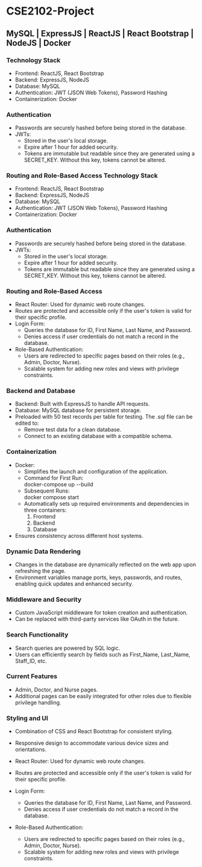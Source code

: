 # CSE2102-Project

## MySQL | ExpressJS | ReactJS | React Bootstrap | NodeJS | Docker

### Technology Stack

-   Frontend: ReactJS, React Bootstrap
-   Backend: ExpressJS, NodeJS
-   Database: MySQL
-   Authentication: JWT (JSON Web Tokens), Password Hashing
-   Containerization: Docker

### Authentication

-   Passwords are securely hashed before being stored in the database.
-   JWTs:
    -   Stored in the user's local storage.
    -   Expire after 1 hour for added security.
    -   Tokens are immutable but readable since they are generated using a SECRET_KEY. Without this key, tokens cannot be altered.

### Routing and Role-Based Access Technology Stack

-   Frontend: ReactJS, React Bootstrap
-   Backend: ExpressJS, NodeJS
-   Database: MySQL
-   Authentication: JWT (JSON Web Tokens), Password Hashing
-   Containerization: Docker

### Authentication

-   Passwords are securely hashed before being stored in the database.
-   JWTs:
    -   Stored in the user's local storage.
    -   Expire after 1 hour for added security.
    -   Tokens are immutable but readable since they are generated using a SECRET_KEY. Without this key, tokens cannot be altered.

### Routing and Role-Based Access

-   React Router: Used for dynamic web route changes.
-   Routes are protected and accessible only if the user's token is valid for their specific profile.
-   Login Form:
    -   Queries the database for ID, First Name, Last Name, and Password.
    -   Denies access if user credentials do not match a record in the database.
-   Role-Based Authentication:
    -   Users are redirected to specific pages based on their roles (e.g., Admin, Doctor, Nurse).
    -   Scalable system for adding new roles and views with privilege constraints.

### Backend and Database

-   Backend: Built with ExpressJS to handle API requests.
-   Database: MySQL database for persistent storage.
-   Preloaded with 50 test records per table for testing. The .sql file can be edited to:
    -   Remove test data for a clean database.
    -   Connect to an existing database with a compatible schema.

### Containerization

-   Docker:
    -   Simplifies the launch and configuration of the application.
    -   Command for First Run:  
        docker-compose up --build
    -   Subsequent Runs:  
        docker compose start
    -   Automatically sets up required environments and dependencies in three containers:
        1. Frontend
        2. Backend
        3. Database
-   Ensures consistency across different host systems.

### Dynamic Data Rendering

-   Changes in the database are dynamically reflected on the web app upon refreshing the page.
-   Environment variables manage ports, keys, passwords, and routes, enabling quick updates and enhanced security.

### Middleware and Security

-   Custom JavaScript middleware for token creation and authentication.
-   Can be replaced with third-party services like OAuth in the future.

### Search Functionality

-   Search queries are powered by SQL logic.
-   Users can efficiently search by fields such as First_Name, Last_Name, Staff_ID, etc.

### Current Features

-   Admin, Doctor, and Nurse pages.
-   Additional pages can be easily integrated for other roles due to flexible privilege handling.

### Styling and UI

-   Combination of CSS and React Bootstrap for consistent styling.
-   Responsive design to accommodate various device sizes and orientations.

-   React Router: Used for dynamic web route changes.
-   Routes are protected and accessible only if the user's token is valid for their specific profile.
-   Login Form:
    -   Queries the database for ID, First Name, Last Name, and Password.
    -   Denies access if user credentials do not match a record in the database.
-   Role-Based Authentication:
    -   Users are redirected to specific pages based on their roles (e.g., Admin, Doctor, Nurse).
    -   Scalable system for adding new roles and views with privilege constraints.
